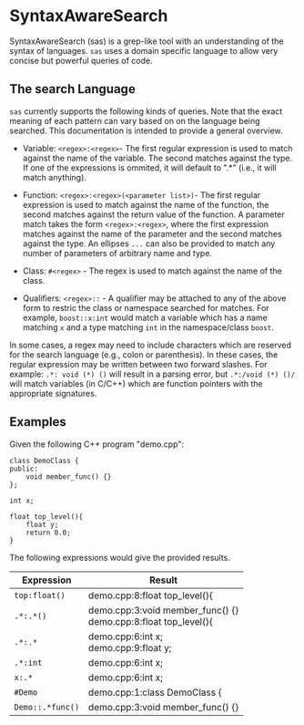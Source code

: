 SyntaxAwareSearch
=================

SyntaxAwareSearch (sas) is a grep-like tool with an understanding of the
syntax of languages. `sas` uses a domain specific language to allow very
concise but powerful queries of code.

The search Language
-------------------

`sas` currently supports the following kinds of queries. Note that the exact
meaning of each pattern can vary based on on the language being searched. This
documentation is intended to provide a general overview.

- Variable: `<regex>:<regex>`-  The first regular expression is used to match
against the name of the variable. The second matches against the type. If one
of the expressions is ommited, it will default to ".*" (i.e., it will match
anything).

- Function: `<regex>:<regex>(<parameter list>)`-  The first regular expression is
used to match against the name of the function, the second matches against the
return value of the function. A parameter match takes the form `<regex>:<regex>`,
where the first expression matches against the name of the parameter and the
second matches against the type. An ellipses `...` can also be provided to match
any number of parameters of arbitrary name and type.

- Class: `#<regex>` - The regex is used to match against the name of the class.

- Qualifiers: `<regex>::` - A qualifier may be attached to any of the above form
to restric the class or namespace searched for matches. For example, `boost::x:int`
would match a variable which has a name matching `x` and a type matching `int` in
the namespace/class `boost`.

In some cases, a regex may need to include characters which are reserved for the
search language (e.g., colon or parenthesis). In these cases, the regular expression
may be written between two forward slashes. For example: `.*: void (*) ()` will result
in a parsing error, but `.*:/void (*) ()/` will match variables (in C/C++) which are
function pointers with the appropriate signatures.

Examples
--------

Given the following C++ program "demo.cpp":

    class DemoClass {
    public:
        void member_func() {}
    };

    int x;

    float top_level(){
        float y;
        return 0.0;
    }

The following expressions would give the provided results.

| Expression   | Result                                                           |
|--------------|------------------------------------------------------------------|
| `top:float()`| demo.cpp:8:float top_level(){                                    |
| `.*:.*()`    | demo.cpp:3:void member_func() {}<br>demo.cpp:8:float top_level(){|
| `.*:.*`      | demo.cpp:6:int x;<br>demo.cpp:9:float y;                         |
| `.*:int`     | demo.cpp:6:int x;                                                |
| `x:.*`       | demo.cpp:6:int x;                                                |
| `#Demo`      | demo.cpp:1:class DemoClass {                                     |
| `Demo::.*func()` | demo.cpp:3:void member_func() {}                             |

